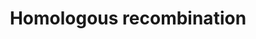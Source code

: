 ---
annotations:
- type: Pathway Ontology
  value: homologous recombination pathway of double-strand break repair
authors:
- MaintBot
- Khanspers
- Thomas
- Christine Chichester
description: 'Homologous recombination, also known as general recombination, is a
  type of genetic recombination in which nucleotide sequences are exchanged between
  two similar or identical strands of DNA.  Source: [[wikipedia:Homologous_recombination|Wikipedia]]'
last-edited: 2013-07-08
organisms:
- Mus musculus
redirect_from:
- /index.php/Pathway:WP1258
- /instance/WP1258
schema-jsonld:
- '@context': https://schema.org/
  '@id': https://wikipathways.github.io/pathways/WP1258.html
  '@type': Dataset
  creator:
    '@type': Organization
    name: WikiPathways
  description: 'Homologous recombination, also known as general recombination, is
    a type of genetic recombination in which nucleotide sequences are exchanged between
    two similar or identical strands of DNA.  Source: [[wikipedia:Homologous_recombination|Wikipedia]]'
  keywords:
  - Pold3
  - Mre11a
  - Atm
  - Pold1
  - Rpa1
  - Rad50
  - Rad51
  - Nbn
  - Rad54b
  - Pold2
  - Pold4
  - Rad52
  - Brca2
  license: CC0
  name: Homologous recombination
seo: CreativeWork
title: Homologous recombination
wpid: WP1258
---